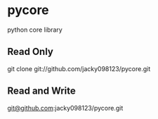 pycore
======
python core library


Read Only
--------------------
git clone git://github.com/jacky098123/pycore.git


Read and Write
--------------------
git@github.com:jacky098123/pycore.git
